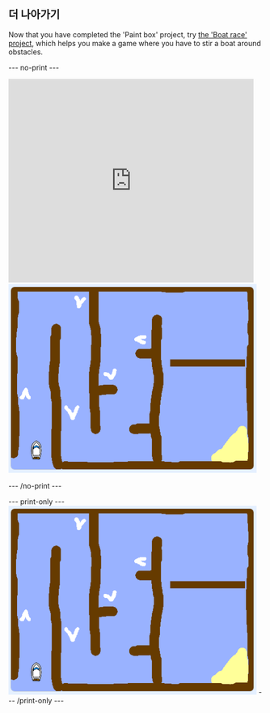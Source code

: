 ## 더 나아가기

Now that you have completed the 'Paint box' project, try [the 'Boat race' project](https://projects.raspberrypi.org/en/projects/boat-race?utm_source=pathway&utm_medium=whatnext&utm_campaign=projects), which helps you make a game where you have to stir a boat around obstacles.

\--- no-print \---

<div class="scratch-preview">
  <iframe allowtransparency="true" width="485" height="402" src="https://scratch.mit.edu/projects/embed/276662533/?autostart=false" frameborder="0" scrolling="no"></iframe>
  <img src="images/boat_race_demo.png">
</div>

\--- /no-print \---

\--- print-only \--- ![boat race demo](images/boat_race_demo.png) \--- /print-only \---